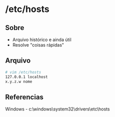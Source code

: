 # /etc/hosts

## Sobre

* Arquivo histórico e ainda útil
* Resolve "coisas rápidas"

## Arquivo

```bash
# vim /etc/hosts
127.0.0.1 localhost
x.y.z.w nome
```

## Referencias

Windows - c:\windows\system32\drivers\etc\hosts